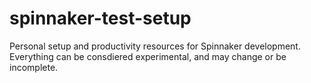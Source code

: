 # spinnaker-test-setup
Personal setup and productivity resources for Spinnaker development. Everything can be consdiered experimental, and may change or be incomplete. 
